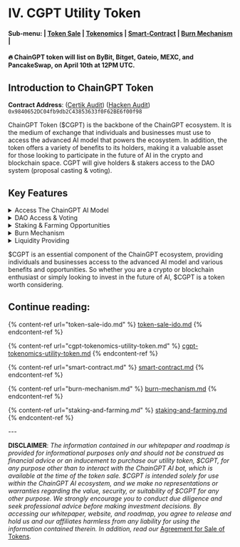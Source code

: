 # IV. CGPT Utility Token

#### **Sub-menu: |** [**Token Sale**](token-sale-ido.md) **|** [**Tokenomics**](cgpt-tokenomics-utility-token.md) **|** [**Smart-Contract**](smart-contract.md) **|** [**Burn Mechanism**](./#burn-mechanism) **|**

#### 🔥 ChainGPT token will list on ByBit, Bitget, Gateio, MEXC, and PancakeSwap, on April 10th at 12PM UTC.

## Introduction to ChainGPT Token

**Contract Address**: ([Certik Audit](https://www.certik.com/projects/chaingpt)) ([Hacken Audit](https://hacken.io/audits/chaingpt/))\
`0x9840652DC04fb9db2C43853633f0F62BE6f00f98`

ChainGPT Token ($CGPT) is the backbone of the ChainGPT ecosystem. It is the medium of exchange that individuals and businesses must use to access the advanced AI model that powers the ecosystem. In addition, the token offers a variety of benefits to its holders, making it a valuable asset for those looking to participate in the future of AI in the crypto and blockchain space. CGPT will give holders & stakers access to the DAO system (proposal casting & voting).

## Key Features

<details>

<summary>Access The ChainGPT AI Model</summary>

The main purpose of $CGPT is to provide access to the ChainGPT AI Model and all the utilities and tools powered by this model. This advanced AI model was designed specifically for the crypto and blockchain space, and is capable of assisting with code contracts, explaining concepts, answering questions, analyzing markets, and more.

</details>

<details>

<summary>DAO Access &#x26; Voting</summary>

Participate in the ChainGPT DAO system by holding $CGPT tokens. By staking your $CGPT, you'll gain voting power within the DAO, enabling you to create proposals and help shape the ecosystem. Additionally, via proposals holders get to choose how to allocate the DAO fund, and influence the future of ChainGPT. Join us in making a difference.

</details>

<details>

<summary>Staking &#x26; Farming Opportunities</summary>

The ChainGPT ecosystem offers various staking and farming opportunities to $CGPT holders. Staking is a process that allows holders to lock up their tokens in exchange for access to the AI model, while farming involves earning rewards in $CGPT for providing liquidity to certain pools.

</details>

<details>

<summary>Burn Mechanism</summary>

Half of all the fees and profits collected by the ChainGPT tools & utilities within the ecosystem are burned, increasing the value of $CGPT for holders, and the other half is used for the growth and sustainability of the ChainGPT organization. This ensures that users continue to benefit from the use of the ChainGPT platform.

</details>

<details>

<summary>Liquidity Providing</summary>

Thanks to the promising solutions that the various ChainGPT AI utilities have to offer, users of those tools will be required to purchase $CGPT tokens in order to gain access to those tools. As a holder of $CGPT tokens, you get access to provide liquidity on Decentralized Exchanges, and earn % of each swap on those exchanges.&#x20;

</details>

$CGPT is an essential component of the ChainGPT ecosystem, providing individuals and businesses access to the advanced AI model and various benefits and opportunities. So whether you are a crypto or blockchain enthusiast or simply looking to invest in the future of AI, $CGPT is a token worth considering.

## **Continue reading:**&#x20;

{% content-ref url="token-sale-ido.md" %}
[token-sale-ido.md](token-sale-ido.md)
{% endcontent-ref %}

{% content-ref url="cgpt-tokenomics-utility-token.md" %}
[cgpt-tokenomics-utility-token.md](cgpt-tokenomics-utility-token.md)
{% endcontent-ref %}

{% content-ref url="smart-contract.md" %}
[smart-contract.md](smart-contract.md)
{% endcontent-ref %}

{% content-ref url="burn-mechanism.md" %}
[burn-mechanism.md](burn-mechanism.md)
{% endcontent-ref %}

{% content-ref url="staking-and-farming.md" %}
[staking-and-farming.md](staking-and-farming.md)
{% endcontent-ref %}

\---

**DISCLAIMER**: _The information contained in our whitepaper and roadmap is provided for informational purposes only and should not be construed as financial advice or an inducement to purchase our utility token, $CGPT, for any purpose other than to interact with the ChainGPT AI bot, which is available at the time of the token sale. $CGPT is intended solely for use within the ChainGPT AI ecosystem, and we make no representations or warranties regarding the value, security, or suitability of $CGPT for any other purpose. We strongly encourage you to conduct due diligence and seek professional advice before making investment decisions. By accessing our whitepaper, website, and roadmap, you agree to release and hold us and our affiliates harmless from any liability for using the information contained therein.  In addition, read our_ [Agreement for Sale of Tokens](https://www.chaingpt.org/licences).
